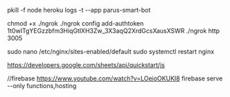 pkill -f node
heroku logs -t --app parus-smart-bot

chmod +x ./ngrok
./ngrok config add-authtoken 1t0wITgYEGzzbfm3HiqGtlXH3Zw_3X3aqQ2XrdGcsXausXSWR
./ngrok http 3005

sudo nano /etc/nginx/sites-enabled/default
sudo systemctl restart nginx

https://developers.google.com/sheets/api/quickstart/js

//firebase
https://www.youtube.com/watch?v=LOeioOKUKI8
firebase serve --only functions,hosting
